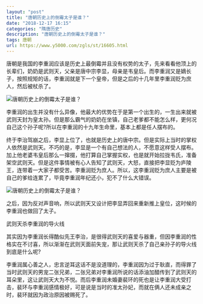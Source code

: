 ```yaml
---
layout: "post"
title: "唐朝历史上的倒霉太子是谁？"
date: "2018-12-17 16:15"
categories: "隋唐历史"
description: "唐朝历史上的倒霉太子是谁？"
tags: 唐朝
url: https://www.y5000.com/zgls/st/16605.html
---
```






唐朝是我国的李重润应该是历史上最倒霉并且没有权势的太子，先来看看他顶上的长辈们，奶奶是武则天，父亲是唐中宗李显，母亲是韦皇后。而李重润又是嫡长子，按照规矩的话，李重润就是下一个皇帝，但是之后的十几年里李重润贬为庶人，然后被杖杀了。

![唐朝历史上的倒霉太子是谁？](/uploads/allimg/170310/6-1F310144U6431.JPG)

李重润的出生并没有什么异像，他最大的优势在于是第一个出生的，一生出来就被武则天封为皇太孙。但是那么霸气的奶奶在坐镇，自己老爹都不能怎么样，更何况自己这个孙子呢?所以在李重润的十九年生命里，基本上都是任人摆布的。

终于李治驾崩之后，李显上位了，也就是历史上的唐中宗。但是实际上当时的掌权人依然是武则天。不巧的是，李显是一个有自己想法的人，不愿意这样受人摆布。加上他老婆韦皇后那么一撺掇，他打算自己掌握实权，也是就开始拉拢韦氏，准备架空武则天。但是这件事情被有心人告知了武则天，大怒，直接把李显贬为庐陵王，连带着一大家子都受苦。李重润贬为庶人。所以，这李重润贬为庶人主要是被自己的爹给连累了，毕竟李重润年纪还小，犯不了什么大错误。

![唐朝历史上的倒霉太子是谁？](/uploads/allimg/170310/6-1F31014492b34.JPG)

之后，因为反对声音响，所以武则天又设计把李显弄回来重新推上皇位，这时候的李重润也做回了太子。

武则天杀李重润的导火线

其实因为李重润长得酷似先王李治，是很得武则天的喜爱与器重，但因李重润的性格实在不讨喜，所以渐渐在武则天面前失宠，那让武则天杀了自己亲孙子的导火线到底是什么呢?

李重润属心善之人，忠言逆耳这话不是没道理的，李重润因为过于耿直，而得罪了当时武则天的男宠二张兄弟，二张兄弟对李重润所说的话添油加醋传到了武则天的耳朵里，这让武则天大为不悦。而后李重润未婚妻裴环的死也是让李重润大受打击，裴环与李重润感情极好，可是说是当时的准太孙妃，而就在俩人还未成亲之时，裴环就因为政治原因被赐死了。
